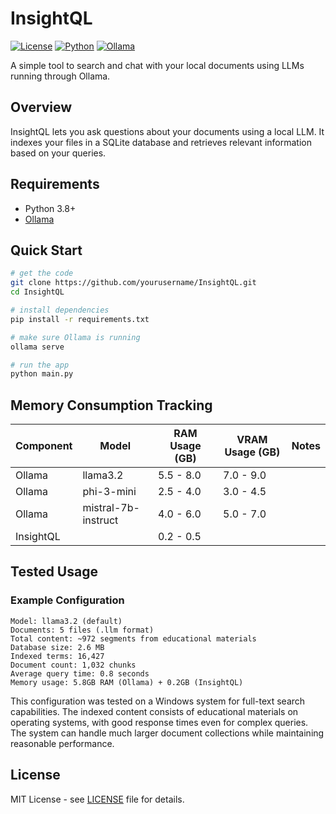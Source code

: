 # InsightQL

[![License](https://img.shields.io/badge/License-MIT-blue.svg)](https://opensource.org/licenses/MIT)
[![Python](https://img.shields.io/badge/Python-3.8%2B-blue)](https://www.python.org/)
[![Ollama](https://img.shields.io/badge/Ollama-0.4.0%2B-orange)](https://ollama.ai/)

A simple tool to search and chat with your local documents using LLMs running through Ollama.

## Overview

InsightQL lets you ask questions about your documents using a local LLM. It indexes your files in a SQLite database and retrieves relevant information based on your queries.

## Requirements

- Python 3.8+
- [Ollama](https://ollama.ai/)

## Quick Start

```bash
# get the code
git clone https://github.com/yourusername/InsightQL.git
cd InsightQL

# install dependencies
pip install -r requirements.txt

# make sure Ollama is running
ollama serve

# run the app
python main.py
```


## Memory Consumption Tracking

| Component | Model | RAM Usage (GB) | VRAM Usage (GB) | Notes |
|-----------|-------|----------------|-----------------|-------|
| Ollama    | llama3.2 | 5.5 - 8.0 | 7.0 - 9.0 | |
| Ollama    | phi-3-mini | 2.5 - 4.0 | 3.0 - 4.5 | |
| Ollama    | mistral-7b-instruct | 4.0 - 6.0 | 5.0 - 7.0 | |
| InsightQL | | 0.2 - 0.5 | | |


## Tested Usage

### Example Configuration

```
Model: llama3.2 (default)
Documents: 5 files (.llm format)
Total content: ~972 segments from educational materials
Database size: 2.6 MB
Indexed terms: 16,427
Document count: 1,032 chunks
Average query time: 0.8 seconds
Memory usage: 5.8GB RAM (Ollama) + 0.2GB (InsightQL)
```

This configuration was tested on a Windows system for full-text search capabilities. The indexed content consists of educational materials on operating systems, with good response times even for complex queries. The system can handle much larger document collections while maintaining reasonable performance.

## License

MIT License - see [LICENSE](LICENSE) file for details.
